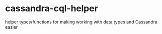 cassandra-cql-helper
====================

helper types/functions for making working with data types and Cassandra easier
